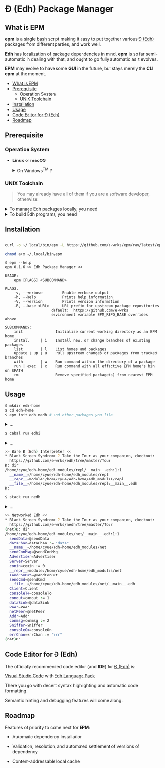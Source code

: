 # Đ (Edh) Package Manager

## What is EPM

**epm** is a single [bash](https://www.gnu.org/software/bash/) script making
it easy to put together various [Đ (Edh)](https://github.com/e-wrks/edh)
packages from different parties, and work well.

**Edh** has localization of package dependencies in mind, **epm** is so far
semi-automatic in dealing with that, and ought to go fully automatic as it
evolves.

**EPM** may evolve to have some <b title="Graphical User Interface">GUI</b>
in the future, but stays merely the
<b title="Command Line Interface">CLI</b> **epm** at the moment.

- [What is EPM](#what-is-epm)
- [Prerequisite](#prerequisite)
  - [Operation System](#operation-system)
  - [UNIX Toolchain](#unix-toolchain)
- [Installation](#installation)
- [Usage](#usage)
- [Code Editor for Đ (Edh)](#code-editor-for-đ-edh)
- [Roadmap](#roadmap)

## Prerequisite

### Operation System

- **Linux** or **macOS**

  <details><summary>
  On Windows<sup>TM</sup> ? 
  </summary>

  Maybe try your luck with:

  - [WSL](https://en.wikipedia.org/wiki/Windows_Subsystem_for_Linux)

  But don't expect things would go smoothly if it works at all.

  </details>

### UNIX Toolchain

> You may already have all of them if you are a software developer, otherwise:

<details><summary>
To manage Edh packages locally, you need
</summary>

- [bash](https://www.gnu.org/software/bash/) - You already have it

  It comes with a decent **Linux** or **macOS** box.

- [git](https://git-scm.com/) - You get it

  From your **Linux** distribution's package manager, e.g.

  ```bash
  sudo apt install git
  ```

  Or for your **macOS**, run following command and follow its prompts

  > Note:
  > It installs a full fledged compiler toolchain, maybe bloating to
  > you, yet better to have.

  ```bash
  xcode-select --install
  ```

</details>

<details><summary>
To build Edh programs, you need
</summary>

- [GHC](https://haskell.org/ghc)
- [Cabal-install](https://www.haskell.org/cabal)

  You install'em all by any single **one**, or **all** of the following:

- [ghcup](https://www.haskell.org/ghcup)
- [Stack](https://haskellstack.org)
- [Nix](https://nixos.org/download.html)

  > Confused? You are not alone, just continue the
  > [struggling](https://www.reddit.com/r/haskell/comments/a69ww2/struggling_to_get_started_with_developing_with)
  > and keep questioning that many (yet none perfect) competing options with
  > the [Haskell community](https://www.haskell.org/community)

</details>

## Installation

```bash

curl -o ~/.local/bin/epm -L https://github.com/e-wrks/epm/raw/latest/epm

chmod a+x ~/.local/bin/epm

```

```console
$ epm --help
epm 0.1.6 >> Edh Package Manager <<

USAGE:
    epm [FLAGS] <SUBCOMMAND>

FLAGS:
    -v, --verbose         Enable verbose output
    -h, --help            Prints help information
    -V, --version         Prints version information
    -B, --base <URL>      URL prefix for upstream package repositories
                     default:  https://github.com/e-wrks
                     environment variable EPM_REPO_BASE overrides above

SUBCOMMANDS:
    init               Initialize current working directory as an EPM home
    install     | i    Install new, or change branches of existing packages
    list        | l    List homes and packages
    update | up | u    Pull upstream changes of packages from tracked branches
    with        | w    Run command within the directory of a package
    run | exec  | x    Run command with all effective EPM home's bin on $PATH
    rm                 Remove specified package(s) from nearest EPM home
```

## Usage

```bash
$ mkdir edh-home
$ cd edh-home
$ epm init edh nedh # and other packages you like
```

<details><summary>...</summary>

```bash
Installing edh to edh-universe/e-wrks/edh ...
Cloning into 'edh-universe/e-wrks/edh'...
remote: Counting objects: 3664, done.
remote: Compressing objects: 100% (677/677), done.
remote: Total 3664 (delta 2233), reused 3609 (delta 2211)
Receiving objects: 100% (3664/3664), 726.31 KiB | 11.17 MiB/s, done.
Resolving deltas: 100% (2233/2233), done.
Installed edh .
Installing nedh to edh-universe/e-wrks/nedh ...
Cloning into 'edh-universe/e-wrks/nedh'...
remote: Counting objects: 902, done.
remote: Compressing objects: 100% (244/244), done.
remote: Total 902 (delta 412), reused 842 (delta 384)
Receiving objects: 100% (902/902), 120.68 KiB | 3.35 MiB/s, done.
Resolving deltas: 100% (412/412), done.
Installed nedh .
```

</details>

```bash
$ cabal run edhi
```

<details><summary>...</summary>

```bash
Resolving dependencies...
Build profile: -w ghc-8.8.3 -O1
In order, the following will be built (use -v for more details):
 - lossless-decimal-0.1.1.0 (lib) (first run)
 - edh-0.3.0.0 (lib:edh-internal) (first run)
 - edh-0.3.0.0 (lib) (first run)
 - edh-0.3.0.0 (exe:edhi) (first run)
Configuring library for lossless-decimal-0.1.1.0..
Preprocessing library for lossless-decimal-0.1.1.0..
Building library for lossless-decimal-0.1.1.0..
[1 of 1] Compiling Data.Lossless.Decimal ( src/Data/Lossless/Decimal.hs, /home/cyue/edh-home/dist-newstyle/build/x86_64-osx/ghc-8.8.3/lossless-decimal-0.1.1.0/build/Data/Lossless/Decimal.o )
Configuring library 'edh-internal' for edh-0.3.0.0..
Preprocessing library 'edh-internal' for edh-0.3.0.0..
Building library 'edh-internal' for edh-0.3.0.0..
[ 1 of 19] Compiling Language.Edh.Control ( src/Language/Edh/Control.hs, /home/cyue/edh-home/dist-newstyle/build/x86_64-osx/ghc-8.8.3/edh-0.3.0.0/l/edh-internal/build/edh-internal/Language/Edh/Control.o )
[ 2 of 19] Compiling Language.Edh.Details.PkgMan ( src/Language/Edh/Details/PkgMan.hs, /home/cyue/edh-home/dist-newstyle/build/x86_64-osx/ghc-8.8.3/edh-0.3.0.0/l/edh-internal/build/edh-internal/Language/Edh/Details/PkgMan.o )
  ...
[18 of 19] Compiling Language.Edh.Runtime ( src/Language/Edh/Runtime.hs, /home/cyue/edh-home/dist-newstyle/build/x86_64-osx/ghc-8.8.3/edh-0.3.0.0/l/edh-internal/build/edh-internal/Language/Edh/Runtime.o )
[19 of 19] Compiling Language.Edh.Batteries ( src/Language/Edh/Batteries.hs, /home/cyue/edh-home/dist-newstyle/build/x86_64-osx/ghc-8.8.3/edh-0.3.0.0/l/edh-internal/build/edh-internal/Language/Edh/Batteries.o )
Configuring library for edh-0.3.0.0..
Preprocessing library for edh-0.3.0.0..
Building library for edh-0.3.0.0..
[1 of 1] Compiling Language.Edh.EHI ( pub/Language/Edh/EHI.hs, /home/cyue/edh-home/dist-newstyle/build/x86_64-osx/ghc-8.8.3/edh-0.3.0.0/build/Language/Edh/EHI.o )
Configuring executable 'edhi' for edh-0.3.0.0..
Preprocessing executable 'edhi' for edh-0.3.0.0..
Building executable 'edhi' for edh-0.3.0.0..
[1 of 2] Compiling Repl             ( repl/Repl.hs, /home/cyue/edh-home/dist-newstyle/build/x86_64-osx/ghc-8.8.3/edh-0.3.0.0/x/edhi/build/edhi/edhi-tmp/Repl.o )
[2 of 2] Compiling Main             ( repl/Main.hs, /home/cyue/edh-home/dist-newstyle/build/x86_64-osx/ghc-8.8.3/edh-0.3.0.0/x/edhi/build/edhi/edhi-tmp/Main.o )
Linking /home/cyue/edh-home/dist-newstyle/build/x86_64-osx/ghc-8.8.3/edh-0.3.0.0/x/edhi/build/edhi/edhi ...
```

</details>

```bash
>> Bare Đ (Edh) Interpreter <<
* Blank Screen Syndrome ? Take the Tour as your companion, checkout:
  https://github.com/e-wrks/edh/tree/master/Tour
Đ: dir
/home/cyue/edh-home/edh_modules/repl/__main__.edh:1:1
  __name__=/home/cyue/edh-home/edh_modules/repl
  __repr__=module:/home/cyue/edh-home/edh_modules/repl
  __file__=/home/cyue/edh-home/edh_modules/repl/__main__.edh
Đ:
```

```bash
$ stack run nedh
```

<details><summary>...</summary>

```bash
lossless-decimal> configure (lib)
lossless-decimal> Configuring lossless-decimal-0.1.1.0...
lossless-decimal> build (lib)
lossless-decimal> Preprocessing library for lossless-decimal-0.1.1.0..
lossless-decimal> Building library for lossless-decimal-0.1.1.0..
lossless-decimal> [1 of 1] Compiling Data.Lossless.Decimal
lossless-decimal> copy/register
lossless-decimal> Installing library in /home/cyue/edh-home/.stack-work/install/x86_64-osx/0654fccd5f476b2c5a8c0895b218cd844a1f8be9784b79bd15206177b5607fa2/8.8.3/lib/x86_64-osx-ghc-8.8.3/lossless-decimal-0.1.1.0-HCYm1yn9Rt2Jeqs1sJLXPz
lossless-decimal> Registering library for lossless-decimal-0.1.1.0..
edh             > configure (lib + internal-lib + exe)
edh             > Configuring edh-0.3.0.0...
edh             > build (lib + internal-lib + exe)
edh             > Preprocessing library 'edh-internal' for edh-0.3.0.0..
edh             > Building library 'edh-internal' for edh-0.3.0.0..
edh             > [ 1 of 19] Compiling Language.Edh.Control
edh             > [ 2 of 19] Compiling Language.Edh.Details.PkgMan
  ...
edh             > [18 of 19] Compiling Language.Edh.Runtime
edh             > [19 of 19] Compiling Language.Edh.Batteries
edh             > Preprocessing library for edh-0.3.0.0..
edh             > Building library for edh-0.3.0.0..
edh             > [1 of 1] Compiling Language.Edh.EHI
edh             > Preprocessing executable 'edhi' for edh-0.3.0.0..
edh             > Building executable 'edhi' for edh-0.3.0.0..
edh             > [1 of 2] Compiling Repl
edh             > [2 of 2] Compiling Main
edh             > Linking .stack-work/dist/x86_64-osx/Cabal-3.0.1.0/build/edhi/edhi ...
edh             > copy/register
edh             > Installing internal library edh-internal in /home/cyue/edh-home/.stack-work/install/x86_64-osx/0654fccd5f476b2c5a8c0895b218cd844a1f8be9784b79bd15206177b5607fa2/8.8.3/lib/x86_64-osx-ghc-8.8.3/edh-0.3.0.0-73PuCsmdUcIHXX9IKK7eJA-edh-internal
edh             > Installing library in /home/cyue/edh-home/.stack-work/install/x86_64-osx/0654fccd5f476b2c5a8c0895b218cd844a1f8be9784b79bd15206177b5607fa2/8.8.3/lib/x86_64-osx-ghc-8.8.3/edh-0.3.0.0-AIDEnedhsqmDPELtxqIvBW
edh             > Installing executable edhi in /home/cyue/edh-home/.stack-work/install/x86_64-osx/0654fccd5f476b2c5a8c0895b218cd844a1f8be9784b79bd15206177b5607fa2/8.8.3/bin
edh             > Registering library 'edh-internal' for edh-0.3.0.0..
edh             > Registering library for edh-0.3.0.0..
Building all executables for `nedh' once. After a successful build of all of them, only specified executables will be rebuilt.
nedh            > configure (lib + internal-lib + exe)
Configuring nedh-0.1.0.0...
nedh            > build (lib + internal-lib + exe)
Preprocessing library 'nedh-internal' for nedh-0.1.0.0..
Building library 'nedh-internal' for nedh-0.1.0.0..
[1 of 7] Compiling Language.Edh.Net.Addr
[2 of 7] Compiling Language.Edh.Net.MicroProto
[3 of 7] Compiling Language.Edh.Net.Peer
[4 of 7] Compiling Language.Edh.Net.Client
[5 of 7] Compiling Language.Edh.Net.Server
[6 of 7] Compiling Language.Edh.Net.Sniffer
[7 of 7] Compiling Language.Edh.Net.Advertiser
Preprocessing library for nedh-0.1.0.0..
Building library for nedh-0.1.0.0..
[1 of 1] Compiling Language.Edh.Net
Preprocessing executable 'nedh' for nedh-0.1.0.0..
Building executable 'nedh' for nedh-0.1.0.0..
[1 of 2] Compiling Repl
[2 of 2] Compiling Main
Linking .stack-work/dist/x86_64-osx/Cabal-3.0.1.0/build/nedh/nedh ...
nedh            > copy/register
Installing internal library nedh-internal in /home/cyue/edh-home/.stack-work/install/x86_64-osx/0654fccd5f476b2c5a8c0895b218cd844a1f8be9784b79bd15206177b5607fa2/8.8.3/lib/x86_64-osx-ghc-8.8.3/nedh-0.1.0.0-IB11KjcvZDCA4St0hQLCbM-nedh-internal
Installing library in /home/cyue/edh-home/.stack-work/install/x86_64-osx/0654fccd5f476b2c5a8c0895b218cd844a1f8be9784b79bd15206177b5607fa2/8.8.3/lib/x86_64-osx-ghc-8.8.3/nedh-0.1.0.0-ILXJZuI6ug3CgbFjo1OY5g
Installing executable nedh in /home/cyue/edh-home/.stack-work/install/x86_64-osx/0654fccd5f476b2c5a8c0895b218cd844a1f8be9784b79bd15206177b5607fa2/8.8.3/bin
Registering library 'nedh-internal' for nedh-0.1.0.0..
Registering library for nedh-0.1.0.0..
Completed 3 action(s).
```

</details>

```bash
>> Networked Edh <<
* Blank Screen Syndrome ? Take the Tour as your companion, checkout:
  https://github.com/e-wrks/nedh/tree/master/Tour
(net)Đ: dir
/home/cyue/edh-home/edh_modules/net/__main__.edh:1:1
  sendData=@sendData
  dataChan=dataChan := "data"
  __name__=/home/cyue/edh-home/edh_modules/net
  sendConMsg=@sendConMsg
  Advertiser=Advertiser
  Server=Server
  conin=conin := 0
  __repr__=module:/home/cyue/edh-home/edh_modules/net
  sendConOut=@sendConOut
  sendCmd=@sendCmd
  __file__=/home/cyue/edh-home/edh_modules/net/__main__.edh
  Client=Client
  consoleTo=consoleTo
  conout=conout := 1
  dataSink=@dataSink
  Peer=Peer
  netPeer=@netPeer
  Addr=Addr
  conmsg=conmsg := 2
  Sniffer=Sniffer
  consoleOn=consoleOn
  errChan=errChan := "err"
(net)Đ:
```

## Code Editor for Đ (Edh)

The officially recommended code editor (and **IDE**) for
[Đ (Edh)](https://github.com/e-wrks/edh) is:

[Visual Studio Code](https://code.visualstudio.com) with
[Edh Language Pack](https://marketplace.visualstudio.com/items?itemName=ComplYue.edh-vscode-pack)

There you go with decent syntax highlighting and automatic code formatting.

Semantic hinting and debugging features will come along.

## Roadmap

Features of priority to come next for **EPM**:

- Automatic dependency installation

- Validation, resolution, and automated settlement of versions of dependency

- Content-addressable local cache
